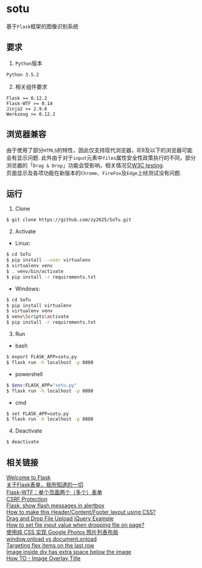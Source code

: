 # sotu

基于`Flask`框架的图像识别系统

## 要求

1. `Python`版本

```
Python 3.5.2
```

2. 相关组件要求

```
Flask >= 0.12.2
Flask-WTF >= 0.14
Jinja2 >= 2.9.6
Werkzeug >= 0.12.2
```

## 浏览器兼容

由于使用了部分`HTML5`的特性，因此仅支持现代浏览器，IE9及以下的浏览器可能会有显示问题. 此外由于对于`input`元素中`files`属性安全性政策执行的不同，部分浏览器的「`Drag & Drop`」功能会受影响，相关情况见[W3C testing](https://github.com/w3c/web-platform-tests/pull/6617).  
页面显示及各项功能在新版本的`Chrome`、`FireFox`及`Edge`上经测试没有问题.

## 运行

1. Clone

```sh
$ git clone https://github.com/zy2625/SoTu.git
```

2. Activate

* Linux:
```sh
$ cd SoTu
$ pip install --user virtualenv
$ virtualenv venv
$ . venv/bin/activate
$ pip install -r requirements.txt
```

* Windows: 
```sh
$ cd SoTu
$ pip install virtualenv
$ virtualenv venv
$ venv\Scripts\activate
$ pip install -r requirements.txt
```

3. Run

* bash

```sh
$ export FLASK_APP=sotu.py
$ flask run -h localhost -p 8080
```

* powershell

```sh
$ $env:FLASK_APP="sotu.py"
$ flask run -h localhost -p 8080
```

* cmd

```sh
$ set FLASK_APP=sotu.py
$ flask run -h localhost -p 8080
```

4. Deactivate

```sh
$ deactivate
```

## 相关链接
[Welcome to Flask](http://flask.pocoo.org/docs/0.12/)  
[关于Flask表单，我所知道的一切](https://zhuanlan.zhihu.com/p/23577026?refer=flask)  
[Flask-WTF：单个页面两个（多个）表单](https://zhuanlan.zhihu.com/p/23437362)  
[CSRF Protection](http://flask-wtf.readthedocs.io/en/stable/csrf.html)  
[Flask: show flash messages in alertbox](https://stackoverflow.com/questions/33580143/flask-show-flash-messages-in-alertbox)  
[How to make this Header/Content/Footer layout using CSS?](https://stackoverflow.com/questions/7123138/how-to-make-this-header-content-footer-layout-using-css)  
[Drag and Drop File Upload jQuery Example](http://hayageek.com/drag-and-drop-file-upload-jquery/)  
[How to set file input value when dropping file on page?](https://stackoverflow.com/questions/47515232/how-to-set-file-input-value-when-dropping-file-on-page)  
[使用纯 CSS 实现 Google Photos 照片列表布局](https://github.com/xieranmaya/blog/issues/4)  
[window.onload vs document.onload](https://stackoverflow.com/questions/588040/window-onload-vs-document-onload)  
[Targeting flex items on the last row](https://stackoverflow.com/questions/42176419/targeting-flex-items-on-the-last-row)  
[Image inside div has extra space below the image](https://stackoverflow.com/questions/5804256/image-inside-div-has-extra-space-below-the-image)  
[How TO - Image Overlay Title](https://www.w3schools.com/howto/howto_css_image_overlay_title.asp)  